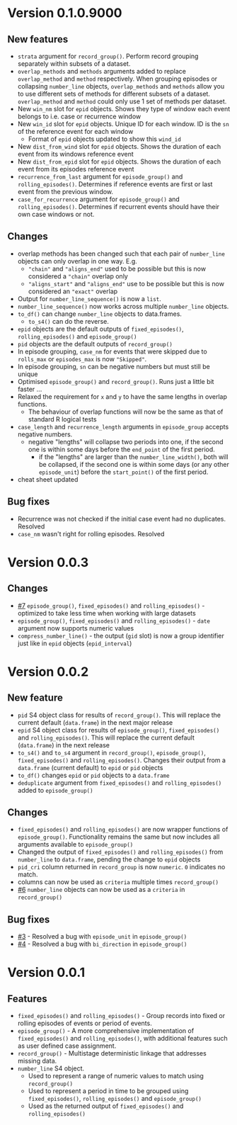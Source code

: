 
Version 0.1.0.9000
==================

New features
------------

-   `strata` argument for `record_group()`. Perform record grouping separately within subsets of a dataset.
-   `overlap_methods` and `methods` arguments added to replace `overlap_method` and `method` respectively. When grouping episodes or collapsing `number_line` objects, `overlap_methods` and `methods` allow you to use different sets of methods for different subsets of a dataset. `overlap_method` and `method` could only use 1 set of methods per dataset.
-   New `win_nm` slot for `epid` objects. Shows they type of window each event belongs to i.e. case or recurrence window
-   New `win_id` slot for `epid` objects. Unique ID for each window. ID is the `sn` of the reference event for each window
    -   Format of `epid` objects updated to show this `wind_id`
-   New `dist_from_wind` slot for `epid` objects. Shows the duration of each event from its windows reference event
-   New `dist_from_epid` slot for `epid` objects. Shows the duration of each event from its episodes reference event
-   `recurrence_from_last` argument for `episode_group()` and `rolling_episodes()`. Determines if reference events are first or last event from the previous window.
-   `case_for_recurrence` argument for `episode_group()` and `rolling_episodes()`. Determines if recurrent events should have their own case windows or not.

Changes
-------

-   overlap methods has been changed such that each pair of `number_line` objects can only overlap in one way. E.g.
    -   `"chain"` and `"aligns_end"` used to be possible but this is now considered a `"chain"` overlap only
    -   `"aligns_start"` and `"aligns_end"` use to be possible but this is now considered an `"exact"` overlap
-   Output for `number_line_sequence()` is now a `list`.
-   `number_line_sequence()` now works across multiple `number_line` objects.
-   `to_df()` can change `number_line` objects to data.frames.
    -   `to_s4()` can do the reverse.
-   `epid` objects are the default outputs of `fixed_episodes()`, `rolling_episodes()` and `episode_group()`
-   `pid` objects are the default outputs of `record_group()`
-   In episode grouping, `case_nm` for events that were skipped due to `rolls_max` or `episodes_max` is now `"Skipped"`.
-   In episode grouping, `sn` can be negative numbers but must still be unique
-   Optimised `episode_group()` and `record_group()`. Runs just a little bit faster ...
-   Relaxed the requirement for `x` and `y` to have the same lengths in overlap functions.
    -   The behaviour of overlap functions will now be the same as that of standard R logical tests
-   `case_length` and `recurrence_length` arguments in `episode_group` accepts negative numbers.
    -   negative "lengths" will collapse two periods into one, if the second one is within some days before the `end_point` of the first period.
        -   if the "lengths" are larger than the `number_line_width()`, both will be collapsed, if the second one is within some days (or any other `episode_unit`) before the `start_point()` of the first period.
-   cheat sheet updated

Bug fixes
---------

-   Recurrence was not checked if the initial case event had no duplicates. Resolved
-   `case_nm` wasn't right for rolling episodes. Resolved

Version 0.0.3
=============

Changes
-------

-   [\#7](https://github.com/OlisaNsonwu/diyar/issues/7) `episode_group()`, `fixed_episodes()` and `rolling_episodes()` - optimized to take less time when working with large datasets
-   `episode_group()`, `fixed_episodes()` and `rolling_episodes()` - `date` argument now supports numeric values
-   `compress_number_line()` - the output (`gid` slot) is now a group identifier just like in `epid` objects (`epid_interval`)

Version 0.0.2
=============

New feature
-----------

-   `pid` S4 object class for results of `record_group()`. This will replace the current default (`data.frame`) in the next major release
-   `epid` S4 object class for results of `episode_group()`, `fixed_episodes()` and `rolling_episodes()`. This will replace the current default (`data.frame`) in the next release
-   `to_s4()` and `to_s4` argument in `record_group()`, `episode_group()`, `fixed_episodes()` and `rolling_episodes()`. Changes their output from a `data.frame` (current default) to `epid` or `pid` objects
-   `to_df()` changes `epid` or `pid` objects to a `data.frame`
-   `deduplicate` argument from `fixed_episodes()` and `rolling_episodes()` added to `episode_group()`

Changes
-------

-   `fixed_episodes()` and `rolling_episodes()` are now wrapper functions of `episode_group()`. Functionality remains the same but now includes all arguments available to `episode_group()`
-   Changed the output of `fixed_episodes()` and `rolling_episodes()` from `number_line` to `data.frame`, pending the change to `epid` objects
-   `pid_cri` column returned in `record_group` is now `numeric`. `0` indicates no match.
-   columns can now be used as `criteria` multiple times `record_group()`
-   [\#6](https://github.com/OlisaNsonwu/diyar/issues/6) `number_line` objects can now be used as a `criteria` in `record_group()`

Bug fixes
---------

-   [\#3](https://github.com/OlisaNsonwu/diyar/issues/3) - Resolved a bug with `episode_unit` in `episode_group()`
-   [\#4](https://github.com/OlisaNsonwu/diyar/issues/4) - Resolved a bug with `bi_direction` in `episode_group()`

Version 0.0.1
=============

Features
--------

-   `fixed_episodes()` and `rolling_episodes()` - Group records into fixed or rolling episodes of events or period of events.
-   `episode_group()` - A more comprehensive implementation of `fixed_episodes()` and `rolling_episodes()`, with additional features such as user defined case assignment.
-   `record_group()` - Multistage deterministic linkage that addresses missing data.
-   `number_line` S4 object.
    -   Used to represent a range of numeric values to match using `record_group()`
    -   Used to represent a period in time to be grouped using `fixed_episodes()`, `rolling_episodes()` and `episode_group()`
    -   Used as the returned output of `fixed_episodes()` and `rolling_episodes()`

